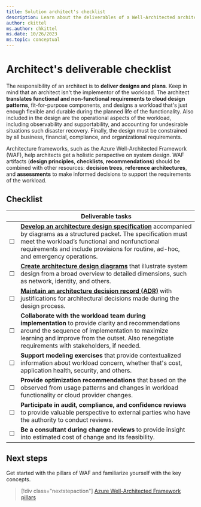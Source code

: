 ```yaml
---
title: Solution architect's checklist
description: Learn about the deliverables of a Well-Architected architect.
author: ckittel
ms.author: chkittel
ms.date: 10/26/2023
ms.topic: conceptual
---
```


# Architect's deliverable checklist

The responsibility of an architect is to **deliver designs and plans**. Keep in mind that an architect isn't the implementor of the workload. The architect **translates functional and non-functional requirements to cloud design patterns**, fit-for-purpose components, and designs a workload that's just enough flexible and durable during the planned life of the functionality. Also included in the design are the operational aspects of the workload, including observability and supportability, and accounting for undesirable situations such disaster recovery. Finally, the design must be constrained by all business, financial, compliance, and organizational requirements. 

Architecture frameworks, such as the Azure Well-Architected Framework (WAF), help architects get a holistic perspective on system design. WAF artifacts (**design principles**, **checklists**, **recommendations**) should be combined with other resources: **decision trees**, **reference architectures**, and **assessments** to make informed decisions to support the requirements of the workload. 

## Checklist

|&nbsp;|Deliverable tasks|
|---|---|
|&#9744;|[**Develop an architecture design specification**](./architecture-design-specification.md)  accompanied by diagrams as a structured packet. The specification must meet the workload’s functional and nonfunctional requirements and include provisions for routine, ad-hoc, and emergency operations.|
|&#9744;|[**Create architecture design diagrams**](./design-diagrams.md) that illustrate system design from a broad overview to detailed dimensions, such as network, identity, and others.|
|&#9744;|[**Maintain an architecture decision record (ADR)**](./architecture-decision-record.md) with justifications for architectural decisions made during the design process.|
|&#9744;|**Collaborate with the workload team during implementation** to provide clarity and recommendations around the sequence of implementation to maximize learning and improve from the outset. Also renegotiate requirements with stakeholders, if needed.|
|&#9744;|**Support modeling exercises** that provide contextualized information about workload concern, whether that's cost, application health, security, and others.|
|&#9744;|**Provide optimization recommendations** that based on the observed from usage patterns and changes in workload functionality or cloud provider changes.|
|&#9744;|**Participate in audit, compliance, and confidence reviews** to provide valuable perspective to external parties who have the authority to conduct reviews.|
|&#9744;|**Be a consultant during change reviews** to provide insight into estimated cost of change and its feasibility.|

## Next steps

Get started with the pillars of WAF and familiarize yourself with the key concepts.

> [!div class="nextstepaction"]
> [Azure Well-Architected Framework pillars](../pillars.md)